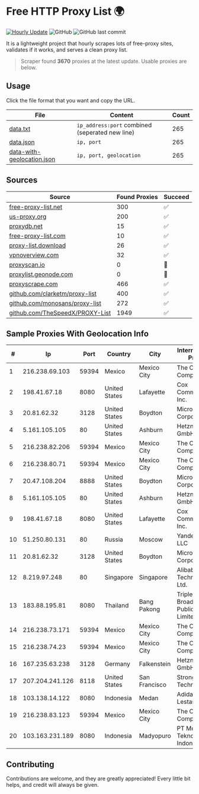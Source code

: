 
# Free HTTP Proxy List 🌍

[![Hourly Update](https://github.com/mertguvencli/http-proxy-list/actions/workflows/main.yml/badge.svg?branch=main)](https://github.com/mertguvencli/http-proxy-list/actions/workflows/main.yml)
![GitHub](https://img.shields.io/github/license/mertguvencli/http-proxy-list)
![GitHub last commit](https://img.shields.io/github/last-commit/mertguvencli/http-proxy-list)

It is a lightweight project that hourly scrapes lots of free-proxy sites, validates if it works, and serves a clean proxy list.


> Scraper found **3670** proxies at the latest update. Usable proxies are below.

## Usage

Click the file format that you want and copy the URL.


|File|Content|Count|
|----|-------|-----|
|[data.txt](https://raw.githubusercontent.com/mertguvencli/http-proxy-list/main/proxy-list/data.txt)|`ip_address:port` combined (seperated new line)|265|
|[data.json](https://raw.githubusercontent.com/mertguvencli/http-proxy-list/main/proxy-list/data.json)|`ip, port`|265|
|[data-with-geolocation.json](https://raw.githubusercontent.com/mertguvencli/http-proxy-list/main/proxy-list/data-with-geolocation.json)|`ip, port, geolocation`|265|

## Sources

|Source|Found Proxies|Succeed|
|------|-------------|-------|
|[free-proxy-list.net](https://free-proxy-list.net)|300|✅|
|[us-proxy.org](https://www.us-proxy.org)|200|✅|
|[proxydb.net](http://proxydb.net)|15|✅|
|[free-proxy-list.com](https://free-proxy-list.com/?page=&port=&type%5B%5D=http&type%5B%5D=https&up_time=0&search=Search)|10|✅|
|[proxy-list.download](https://www.proxy-list.download/HTTP)|26|✅|
|[vpnoverview.com](https://vpnoverview.com/privacy/anonymous-browsing/free-proxy-servers)|32|✅|
|[proxyscan.io](https://www.proxyscan.io)|0|🚫|
|[proxylist.geonode.com](https://proxylist.geonode.com/api/proxy-list?limit=300&page=1&sort_by=lastChecked&sort_type=desc&protocols=http,https)|0|🚫|
|[proxyscrape.com](https://api.proxyscrape.com/v2/?request=displayproxies&protocol=http&timeout=10000&country=all&ssl=all&anonymity=all)|466|✅|
|[github.com/clarketm/proxy-list](https://raw.githubusercontent.com/clarketm/proxy-list/master/proxy-list-raw.txt)|400|✅|
|[github.com/monosans/proxy-list](https://raw.githubusercontent.com/monosans/proxy-list/main/proxies/http.txt)|272|✅|
|[github.com/TheSpeedX/PROXY-List](https://raw.githubusercontent.com/TheSpeedX/PROXY-List/master/http.txt)|1949|✅|


## Sample Proxies With Geolocation Info

|#|Ip|Port|Country|City|Internet Service Provider|
|-|--|----|-------|----|-------------------------|
|1|216.238.69.103|59394|Mexico|Mexico City|The Constant Company|
|2|198.41.67.18|8080|United States|Lafayette|Cox Communications Inc.|
|3|20.81.62.32|3128|United States|Boydton|Microsoft Corporation|
|4|5.161.105.105|80|United States|Ashburn|Hetzner Online GmbH|
|5|216.238.82.206|59394|Mexico|Mexico City|The Constant Company|
|6|216.238.80.71|59394|Mexico|Mexico City|The Constant Company|
|7|20.47.108.204|8888|United States|Boydton|Microsoft Corporation|
|8|5.161.105.105|80|United States|Ashburn|Hetzner Online GmbH|
|9|198.41.67.18|8080|United States|Lafayette|Cox Communications Inc.|
|10|51.250.80.131|80|Russia|Moscow|Yandex.Cloud LLC|
|11|20.81.62.32|3128|United States|Boydton|Microsoft Corporation|
|12|8.219.97.248|80|Singapore|Singapore|Alibaba (US) Technology Co., Ltd.|
|13|183.88.195.81|8080|Thailand|Bang Pakong|Triple T Broadband Public Company Limited|
|14|216.238.73.171|59394|Mexico|Mexico City|The Constant Company|
|15|216.238.74.23|59394|Mexico|Mexico City|The Constant Company|
|16|167.235.63.238|3128|Germany|Falkenstein|Hetzner Online GmbH|
|17|207.204.241.126|8118|United States|San Francisco|Strong Technology|
|18|103.138.14.122|8080|Indonesia|Medan|Adidaya Infocom Lestari|
|19|216.238.83.123|59394|Mexico|Mexico City|The Constant Company|
|20|103.163.231.189|8080|Indonesia|Madyopuro|PT Metrosolusi Teknologi Indonesia|



## Contributing

Contributions are welcome, and they are greatly appreciated! Every
little bit helps, and credit will always be given.

